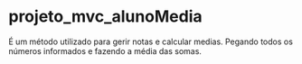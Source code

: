 # projeto_mvc_alunoMedia
É um método utilizado para gerir notas e calcular medias.
Pegando todos os números informados e fazendo a média das somas.
